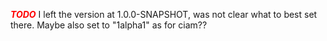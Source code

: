 
<span style="color:red">***TODO***</span> I left the version at 1.0.0-SNAPSHOT, was not clear what to best set there. Maybe also set to "1alpha1" as for ciam??

<swagger-ui src="./static/sorbay_risk_api.json"/>
